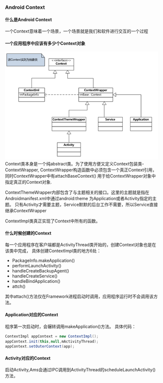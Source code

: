 ### Android Context
#### 什么是Android Context
一个Context意味着一个场景，一个场景就是我们和软件进行交互的一个过程

#### 一个应用程序中应该有多少个Context对象

![Image](../img/extend.gif)
Context类本身是一个纯abstract类。为了使用方便又定义Context包装类-ContextWrapper,
ContextWrapper构造函数中必须包含一个真正Context引用，同时ContextWrapper中有attachBaseContext()
用于给ContextWrapper对象中指定真正的Context对象.

ContextThemeWrapper内部包含了与主题相关的接口。这里的主题就是指在Androidmanifest.xml中通过android:theme
为Application或者Activity指定的主题。
只有Activity才需要主题，Service默默的后台工作不需要，所以Service直接继承ContextWrapper

ContextImpl类真正实现了Context中所有的函数。

#### 什么时候创建的Context
每一个应用程序在客户端都是ActivityThread类开始的，创建Context对象也是在该类中完成，
具体创建ContextImpl类的地方6处：
* PackageInfo.makeApplication()
* performLaunchActivity()
* handleCreateBackupAgent()
* handleCreateService()
* handleBindApplication()
* attch()

其中attach()方法仅在Framework进程启动时调用，应用程序运行时不会调用该方法。

#### Application对应的Context
程序第一次启动时，会辗转调用makeApplication()方法。
具体代码：
```java
ContextImpl appContext = new ContextImpl();
appContext.init(this,null,mActivityThread);
appContext.setOuterContext(app);
```

#### Activity对应的Context
启动Activity,Ams会通过IPC调用到ActivityThread的scheduleLaunchActivity()方法，

